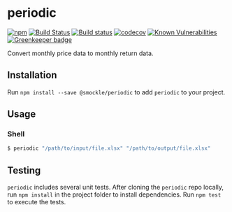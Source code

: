 # periodic

[![npm](https://img.shields.io/npm/v/@smockle/periodic.svg)](https://www.npmjs.com/package/@smockle/periodic)
[![Build Status](https://travis-ci.org/smockle/periodic.svg?branch=master)](https://travis-ci.org/smockle/periodic)
[![Build status](https://ci.appveyor.com/api/projects/status/625en0ocv60p4nmn?svg=true)](https://ci.appveyor.com/project/smockle/periodic)
[![codecov](https://codecov.io/gh/smockle/periodic/branch/master/graph/badge.svg)](https://codecov.io/gh/smockle/periodic)
[![Known Vulnerabilities](https://snyk.io/test/github/smockle/periodic/badge.svg)](https://snyk.io/test/github/smockle/periodic)
[![Greenkeeper badge](https://badges.greenkeeper.io/smockle/periodic.svg)](https://greenkeeper.io/)

Convert monthly price data to monthly return data.

## Installation

Run `npm install --save @smockle/periodic` to add `periodic` to your project.

## Usage

### Shell

```Bash
$ periodic "/path/to/input/file.xlsx" "/path/to/output/file.xlsx"
```

## Testing

`periodic` includes several unit tests. After cloning the `periodic` repo locally, run `npm install` in the project folder to install dependencies. Run `npm test` to execute the tests.
